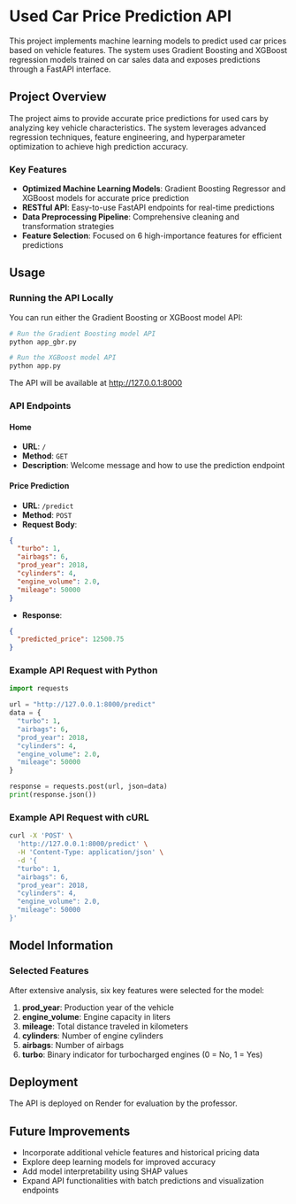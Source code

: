 # Used Car Price Prediction API

This project implements machine learning models to predict used car prices based on vehicle features. The system uses Gradient Boosting and XGBoost regression models trained on car sales data and exposes predictions through a FastAPI interface.

## Project Overview

The project aims to provide accurate price predictions for used cars by analyzing key vehicle characteristics. The system leverages advanced regression techniques, feature engineering, and hyperparameter optimization to achieve high prediction accuracy.

### Key Features

- **Optimized Machine Learning Models**: Gradient Boosting Regressor and XGBoost models for accurate price prediction
- **RESTful API**: Easy-to-use FastAPI endpoints for real-time predictions
- **Data Preprocessing Pipeline**: Comprehensive cleaning and transformation strategies
- **Feature Selection**: Focused on 6 high-importance features for efficient predictions

## Usage

### Running the API Locally

You can run either the Gradient Boosting or XGBoost model API:

```bash
# Run the Gradient Boosting model API
python app_gbr.py

# Run the XGBoost model API
python app.py
```

The API will be available at <http://127.0.0.1:8000>

### API Endpoints

#### Home

- **URL**: `/`
- **Method**: `GET`
- **Description**: Welcome message and how to use the prediction endpoint

#### Price Prediction

- **URL**: `/predict`
- **Method**: `POST`
- **Request Body**:

```json
{
  "turbo": 1,
  "airbags": 6,
  "prod_year": 2018,
  "cylinders": 4,
  "engine_volume": 2.0,
  "mileage": 50000
}
```

- **Response**:

```json
{
  "predicted_price": 12500.75
}
```

### Example API Request with Python

```python
import requests

url = "http://127.0.0.1:8000/predict"
data = {
  "turbo": 1,
  "airbags": 6,
  "prod_year": 2018,
  "cylinders": 4,
  "engine_volume": 2.0,
  "mileage": 50000
}

response = requests.post(url, json=data)
print(response.json())
```

### Example API Request with cURL

```bash
curl -X 'POST' \
  'http://127.0.0.1:8000/predict' \
  -H 'Content-Type: application/json' \
  -d '{
  "turbo": 1,
  "airbags": 6,
  "prod_year": 2018,
  "cylinders": 4,
  "engine_volume": 2.0,
  "mileage": 50000
}'
```

## Model Information

### Selected Features

After extensive analysis, six key features were selected for the model:

1. **prod_year**: Production year of the vehicle
2. **engine_volume**: Engine capacity in liters
3. **mileage**: Total distance traveled in kilometers
4. **cylinders**: Number of engine cylinders
5. **airbags**: Number of airbags
6. **turbo**: Binary indicator for turbocharged engines (0 = No, 1 = Yes)

## Deployment

The API is deployed on Render for evaluation by the professor.

## Future Improvements

- Incorporate additional vehicle features and historical pricing data
- Explore deep learning models for improved accuracy
- Add model interpretability using SHAP values
- Expand API functionalities with batch predictions and visualization endpoints
